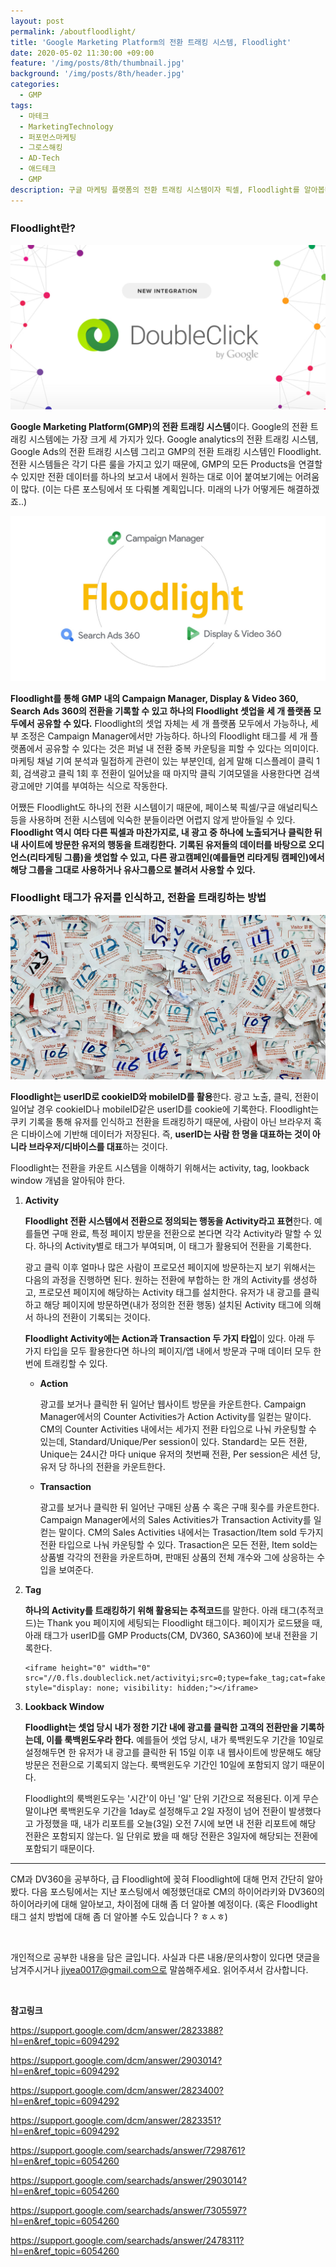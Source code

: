 ```yaml
---
layout: post
permalink: /aboutfloodlight/
title: 'Google Marketing Platform의 전환 트래킹 시스템, Floodlight'
date: 2020-05-02 11:30:00 +09:00
feature: '/img/posts/8th/thumbnail.jpg'
background: '/img/posts/8th/header.jpg'
categories:
  - GMP
tags:
  - 마테크
  - MarketingTechnology
  - 퍼포먼스마케팅
  - 그로스해킹
  - AD-Tech
  - 애드테크
  - GMP
description: 구글 마케팅 플랫폼의 전환 트래킹 시스템이자 픽셀, Floodlight를 알아봅니다.
---
```

### Floodlight란?

![doubleclick 로고 이미지](/img/posts/8th/thumbnail.jpg)

**Google Marketing Platform(GMP)의 전환 트래킹 시스템**이다. Google의 전환 트래킹 시스템에는 가장 크게 세 가지가 있다. Google analytics의 전환 트래킹 시스템, Google Ads의 전환 트래킹 시스템 그리고 GMP의 전환 트래킹 시스템인 Floodlight. 전환 시스템들은 각기 다른 룰을 가지고 있기 때문에, GMP의 모든 Products을 연결할 수 있지만 전환 데이터를 하나의 보고서 내에서 원하는 대로 이어 붙여보기에는 어려움이 많다. (이는 다른 포스팅에서 또 다뤄볼 계획입니다. 미래의 나가 어떻게든 해결하겠죠..)

![floodlight 이미지](/img/posts/8th/floodlight.jpg)

**Floodlight를 통해 GMP 내의 Campaign Manager, Display & Video 360, Search Ads 360의 전환을 기록할 수 있고 하나의 Floodlight 셋업을 세 개 플랫폼 모두에서 공유할 수 있다.** Floodlight의 셋업 자체는 세 개 플랫폼 모두에서 가능하나, 세부 조정은 Campaign Manager에서만 가능하다. 하나의 Floodlight 태그를 세 개 플랫폼에서 공유할 수 있다는 것은 퍼널 내 전환 중복 카운팅을 피할 수 있다는 의미이다. 마케팅 채널 기여 분석과 밀접하게 관련이 있는 부분인데, 쉽게 말해 디스플레이 클릭 1회, 검색광고 클릭 1회 후 전환이 일어났을 때 마지막 클릭 기여모델을 사용한다면 검색광고에만 기여를 부여하는 식으로 작동한다.  

어쨌든 Floodlight도 하나의 전환 시스템이기 때문에, 페이스북 픽셀/구글 애널리틱스 등을 사용하며 전환 시스템에 익숙한 분들이라면 어렵지 않게 받아들일 수 있다. **Floodlight 역시 여타 다른 픽셀과 마찬가지로, 내 광고 중 하나에 노출되거나 클릭한 뒤 내 사이트에 방문한 유저의 행동을 트래킹한다.** **기록된 유저들의 데이터를 바탕으로 오디언스(리타게팅 그룹)을 셋업할 수 있고, 다른 광고캠페인(예를들면 리타게팅 캠페인)에서 해당 그룹을 그대로 사용하거나 유사그룹으로 불려서 사용할 수 있다.**



### Floodlight 태그가 유저를 인식하고, 전환을 트래킹하는 방법

![identifications 이미지](/img/posts/8th/identifications.jpg)

**Floodlight는 userID로 cookieID와 mobileID를 활용**한다. 광고 노출, 클릭, 전환이 일어날 경우 cookieID나 mobileID같은 userID를 cookie에 기록한다. Floodlight는 쿠키 기록을 통해 유저를 인식하고 전환을 트래킹하기 때문에, 사람이 아닌 브라우저 혹은 디바이스에 기반해 데이터가 저장된다. 즉, **userID는 사람 한 명을 대표하는 것이 아니라 브라우저/디바이스를 대표**하는 것이다.

Floodlight는 전환을 카운트 시스템을 이해하기 위해서는 activity, tag, lookback window 개념을 알아둬야 한다.

1. **Activity**

   **Floodlight 전환 시스템에서 전환으로 정의되는 행동을 Activity라고 표현**한다. 예를들면 구매 완료, 특정 페이지 방문을 전환으로 본다면 각각 Activity라 말할 수 있다. 하나의 Activity별로 태그가 부여되며, 이 태그가 활용되어 전환을 기록한다.

   광고 클릭 이후 얼마나 많은 사람이 프로모션 페이지에 방문하는지 보기 위해서는 다음의 과정을 진행하면 된다. 원하는 전환에 부합하는 한 개의 Activity를 생성하고, 프로모션 페이지에 해당하는 Activity 태그를 설치한다. 유저가 내 광고를 클릭하고 해당 페이지에 방문하면(내가 정의한 전환 행동) 설치된 Activity 태그에 의해서 하나의 전환이 기록되는 것이다.  

   **Floodlight Activity에는 Action과 Transaction 두 가지 타입**이 있다. 아래 두 가지 타입을 모두 활용한다면 하나의 페이지/앱 내에서 방문과 구매 데이터 모두 한번에 트래킹할 수 있다.

   - **Action**

     광고를 보거나 클릭한 뒤 일어난 웹사이트 방문을 카운트한다. Campaign Manager에서의 Counter Activities가 Action Activity를 일컫는 말이다. CM의 Counter Activities 내에서는 세가지 전환 타입으로 나눠 카운팅할 수 있는데, Standard/Unique/Per session이 있다. Standard는 모든 전환, Unique는 24시간 마다 unique 유저의 첫번째 전환, Per session은 세션 당, 유저 당 하나의 전환을 카운트한다.

   - **Transaction**

     광고를 보거나 클릭한 뒤 일어난 구매된 상품 수 혹은 구매 횟수를 카운트한다. Campaign Manager에서의 Sales Activities가 Transaction Activity를 일컫는 말이다. CM의 Sales Activities 내에서는 Trasaction/Item sold 두가지 전환 타입으로 나눠 카운팅할 수 있다. Trasaction은 모든 전환, Item sold는 상품별 각각의 전환을 카운트하며, 판매된 상품의 전체 개수와 그에 상응하는 수입을 보여준다.

2. **Tag**

   **하나의 Activity를 트래킹하기 위해 활용되는 추적코드**를 말한다. 아래 태그(추적코드)는 Thank you 페이지에 세팅되는 Floodlight 태그이다. 페이지가 로드됐을 때, 아래 태그가 userID를 GMP Products(CM, DV360, SA360)에 보내 전환을 기록한다.

   ```
   <iframe height="0" width="0" src="//0.fls.doubleclick.net/activityi;src=0;type=fake_tag;cat=fake_tag;u=4771963;qty=1;cost=129.97;ord=4771963;~oref=http%3A//mysite.com/checkout?" style="display: none; visibility: hidden;"></iframe>
   ```

3. **Lookback Window**

   **Floodlight는 셋업 당시 내가 정한 기간 내에 광고를 클릭한 고객의 전환만을 기록하는데, 이를 룩백윈도우라 한다.** 예를들어 셋업 당시, 내가 룩백윈도우 기간을 10일로 설정해두면 한 유저가 내 광고를 클릭한 뒤 15일 이후 내 웹사이트에 방문해도 해당 방문은 전환으로 기록되지 않는다. 룩백윈도우 기간인 10일에 포함되지 않기 때문이다.

   Floodlight의 룩백윈도우는 '시간'이 아닌 '일' 단위 기간으로 적용된다. 이게 무슨 말이냐면 룩백윈도우 기간을 1day로 설정해두고 2일 자정이 넘어 전환이 발생했다고 가정했을 때, 내가 리포트를 오늘(3일) 오전 7시에 보면 내 전환 리포트에 해당 전환은 포함되지 않는다. 일 단위로 봤을 때 해당 전환은 3일자에 해당되는 전환에 포함되기 때문이다.

---

CM과 DV360을 공부하다, 급 Floodlight에 꽂혀 Floodlight에 대해 먼저 간단히 알아봤다. 다음 포스팅에서는 지난 포스팅에서 예정했던대로 CM의 하이어라키와 DV360의 하이어라키에 대해 알아보고, 차이점에 대해 좀 더 알아볼 예정이다. (혹은 Floodlight 태그 설치 방법에 대해 좀 더 알아볼 수도 있습니다 ? ㅎㅅㅎ)

<br>

개인적으로 공부한 내용을 담은 글입니다. 사실과 다른 내용/문의사항이 있다면 댓글을 남겨주시거나 jiyea0017@gmail.com으로 말씀해주세요. 읽어주셔서 감사합니다.

<br>

**참고링크**<br>

<https://support.google.com/dcm/answer/2823388?hl=en&ref_topic=6094292>

<https://support.google.com/dcm/answer/2903014?hl=en&ref_topic=6094292>

<https://support.google.com/dcm/answer/2823400?hl=en&ref_topic=6094292>

<https://support.google.com/dcm/answer/2823351?hl=en&ref_topic=6094292>

<https://support.google.com/searchads/answer/7298761?hl=en&ref_topic=6054260>

<https://support.google.com/searchads/answer/2903014?hl=en&ref_topic=6054260>

<https://support.google.com/searchads/answer/7305597?hl=en&ref_topic=6054260>

<https://support.google.com/searchads/answer/2478311?hl=en&ref_topic=6054260>
